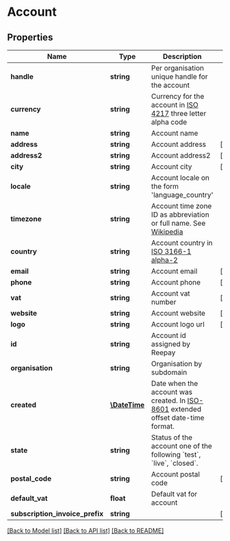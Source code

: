 # Account

## Properties
 Name                            | Type                          | Description                                                                                                                     | Notes      
---------------------------------|-------------------------------|---------------------------------------------------------------------------------------------------------------------------------|------------
 **handle**                      | **string**                    | Per organisation unique handle for the account                                                                                  |
 **currency**                    | **string**                    | Currency for the account in [ISO 4217](https://en.wikipedia.org/wiki/ISO_4217) three letter alpha code                          |
 **name**                        | **string**                    | Account name                                                                                                                    |
 **address**                     | **string**                    | Account address                                                                                                                 | [optional] 
 **address2**                    | **string**                    | Account address2                                                                                                                | [optional] 
 **city**                        | **string**                    | Account city                                                                                                                    | [optional] 
 **locale**                      | **string**                    | Account locale on the form &#x27;language_country&#x27;                                                                         |
 **timezone**                    | **string**                    | Account time zone ID as abbreviation or full name. See [Wikipedia](http://en.wikipedia.org/wiki/List_of_tz_database_time_zones) |
 **country**                     | **string**                    | Account country in [ISO 3166-1 alpha-2](http://en.wikipedia.org/wiki/ISO_3166-1_alpha-2)                                        |
 **email**                       | **string**                    | Account email                                                                                                                   | [optional] 
 **phone**                       | **string**                    | Account phone                                                                                                                   | [optional] 
 **vat**                         | **string**                    | Account vat number                                                                                                              | [optional] 
 **website**                     | **string**                    | Account website                                                                                                                 | [optional] 
 **logo**                        | **string**                    | Account logo url                                                                                                                | [optional] 
 **id**                          | **string**                    | Account id assigned by Reepay                                                                                                   |
 **organisation**                | **string**                    | Organisation by subdomain                                                                                                       |
 **created**                     | [**\DateTime**](\DateTime.md) | Date when the account was created. In [ISO-8601](http://en.wikipedia.org/wiki/ISO_8601) extended offset date-time format.       |
 **state**                       | **string**                    | Status of the account one of the following &#x60;test&#x60;, &#x60;live&#x60;, &#x60;closed&#x60;.                              |
 **postal_code**                 | **string**                    | Account postal code                                                                                                             | [optional] 
 **default_vat**                 | **float**                     | Default vat for account                                                                                                         |
 **subscription_invoice_prefix** | **string**                    |                                                                                                                                 | [optional] 

[[Back to Model list]](../../README.md#documentation-for-models) [[Back to API list]](../../README.md#documentation-for-api-endpoints) [[Back to README]](../../README.md)

